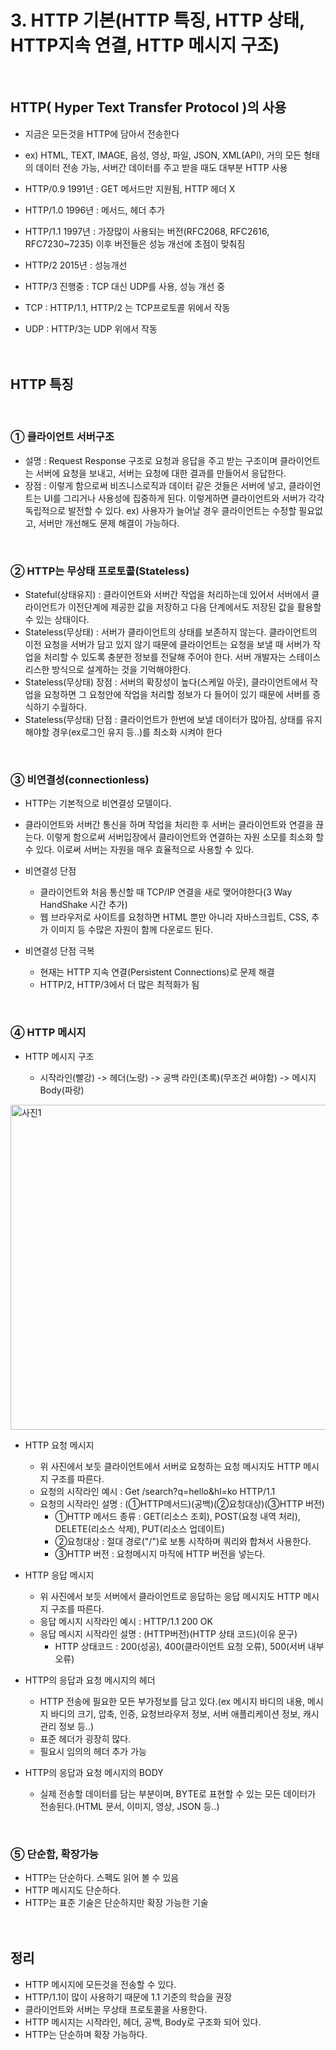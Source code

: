 # 3. HTTP 기본(HTTP 특징, HTTP 상태, HTTP지속 연결, HTTP 메시지 구조)

<br/>

## HTTP( Hyper Text Transfer Protocol )의 사용

- 지금은 모든것을 HTTP에 담아서 전송한다
- ex) HTML, TEXT, IMAGE, 음성, 영상, 파일, JSON, XML(API), 거의 모든 형태의 데이터 전송 가능, 서버간 데이터를 주고 받을 때도 대부분 HTTP 사용

- HTTP/0.9 1991년 : GET 메서드만 지원됨, HTTP 헤더 X
- HTTP/1.0 1996년 : 메서드, 헤더 추가
- HTTP/1.1 1997년 : 가장많이 사용되는 버전(RFC2068, RFC2616, RFC7230~7235) 이후 버전들은 성능 개선에 초점이 맞춰짐
- HTTP/2 2015년 : 성능개선
- HTTP/3 진행중 : TCP 대신 UDP를 사용, 성능 개선 중

- TCP : HTTP/1.1, HTTP/2 는 TCP프로토콜 위에서 작동
- UDP : HTTP/3는 UDP 위에서 작동
  <br/><br/><br/>

## HTTP 특징
<br/>

### ① 클라이언트 서버구조

- 설명 : Request Response 구조로 요청과 응답을 주고 받는 구조이며 클라이언트는 서버에 요청을 보내고, 서버는 요청에 대한 결과를 만들어서 응답한다.
- 장점 : 이렇게 함으로써 비즈니스로직과 데이터 같은 것들은 서버에 넣고, 클라이언트는 UI를 그리거나 사용성에 집중하게 된다. 이렇게하면 클라이언트와 서버가 각각 독립적으로 발전할 수 있다. ex) 사용자가 늘어날 경우 클라이언트는 수정할 필요없고, 서버만 개선해도 문제 해결이 가능하다.
<br/>

### ② HTTP는 무상태 프로토콜(Stateless)

- Stateful(상태유지) : 클라이언트와 서버간 작업을 처리하는데 있어서 서버에서 클라이언트가 이전단계에 제공한 값을 저장하고 다음 단계에서도 저장된 값을 활용할 수 있는 상태이다.
- Stateless(무상태) : 서버가 클라이언트의 상태를 보존하지 않는다. 클라이언트의 이전 요청을 서버가 담고 있지 않기 때문에 클라이언트는 요청을 보낼 때 서버가 작업을 처리할 수 있도록 충분한 정보를 전달해 주어야 한다. 서버 개발자는 스테이스리스한 방식으로 설계하는 것을 기억해야한다.
- Stateless(무상태) 장점 : 서버의 확장성이 높다(스케일 아웃), 클라이언트에서 작업을 요청하면 그 요청안에 작업을 처리할 정보가 다 들어이 있기 때문에 서버를 증식하기 수월하다.
- Stateless(무상태) 단점 : 클라이언트가 한번에 보낼 데이터가 많아짐, 상태를 유지해야할 경우(ex로그인 유지 등..)를 최소화 시켜야 한다
<br/>

### ③ 비연결성(connectionless)

- HTTP는 기본적으로 비연결성 모델이다.
- 클라이언트와 서버간 통신을 하며 작업을 처리한 후 서버는 클라이언트와 연결을 끊는다. 이렇게 함으로써 서버입장에서 클라이언트와 연결하는 자원 소모를 최소화 할 수 있다. 이로써 서버는 자원을 매우 효율적으로 사용할 수 있다.

- 비연결성 단점

  - 클라이언트와 처음 통신할 때 TCP/IP 연결을 새로 맺어야한다(3 Way HandShake 시간 추가)
  - 웹 브라우저로 사이트를 요청하면 HTML 뿐만 아니라 자바스크립트, CSS, 추가 이미지 등 수많은 자원이 함께 다운로드 된다.

- 비연결성 단점 극복
  - 현재는 HTTP 지속 연결(Persistent Connections)로 문제 해결
  - HTTP/2, HTTP/3에서 더 많은 최적화가 됨
<br/>

### ④ HTTP 메시지

- HTTP 메시지 구조

  - 시작라인(빨강) -> 헤더(노랑) -> 공백 라인(초록)(무조건 써야함) -> 메시지 Body(파랑)
<img width="520" alt="사진1" src="https://github.com/KimYongJ/HTTPStudy/assets/106525587/e0997b89-d312-4e38-8f74-649cb3b70fa9">

- HTTP 요청 메시지

  - 위 사진에서 보듯 클라이언트에서 서버로 요청하는 요청 메시지도 HTTP 메시지 구조를 따른다.
  - 요청의 시작라인 예시 : Get /search?q=hello&hl=ko HTTP/1.1
  - 요청의 시작라인 설명 : (①HTTP메서드)(공백)(②요청대상)(③HTTP 버전)
    - ①HTTP 메서드 종류 : GET(리소스 조회), POST(요청 내역 처리), DELETE(리소스 삭제), PUT(리소스 업데이트)
    - ②요청대상 : 절대 경로("/")로 보통 시작하며 쿼리와 합쳐서 사용한다.
    - ③HTTP 버전 : 요청메시지 마직에 HTTP 버전을 넣는다.

- HTTP 응답 메시지

  - 위 사진에서 보듯 서버에서 클라이언트로 응답하는 응답 메시지도 HTTP 메시지 구조를 따른다.
  - 응답 메시지 시작라인 예시 : HTTP/1.1 200 OK
  - 응답 메시지 시작라인 설명 : (HTTP버전)(HTTP 상태 코드)(이유 문구)
    - HTTP 상태코드 : 200(성공), 400(클라이언트 요청 오류), 500(서버 내부 오류)

- HTTP의 응답과 요청 메시지의 헤더

  - HTTP 전송에 필요한 모든 부가정보를 담고 있다.(ex 메시지 바디의 내용, 메시지 바디의 크기, 압축, 인증, 요청브라우저 정보, 서버 애플리케이션 정보, 캐시 관리 정보 등..)
  - 표준 헤더가 굉장히 많다.
  - 필요시 임의의 헤더 추가 가능

- HTTP의 응답과 요청 메시지의 BODY
  - 실제 전송할 데이터를 담는 부분이며, BYTE로 표현할 수 있는 모든 데이터가 전송된다.(HTML 문서, 이미지, 영상, JSON 등..)
<br/>

### ⑤ 단순함, 확장가능

- HTTP는 단순하다. 스펙도 읽어 볼 수 있음
- HTTP 메시지도 단순하다.
- HTTP는 표준 기술은 단순하지만 확장 가능한 기술
<br/><br/><br/>

## 정리

- HTTP 메시지에 모든것을 전송할 수 있다.
- HTTP/1.1이 많이 사용하기 때문에 1.1 기준의 학습을 권장
- 클라이언트와 서버는 무상태 프로토콜을 사용한다.
- HTTP 메시지는 시작라인, 헤더, 공백, Body로 구조화 되어 있다.
- HTTP는 단순하며 확장 가능하다.
